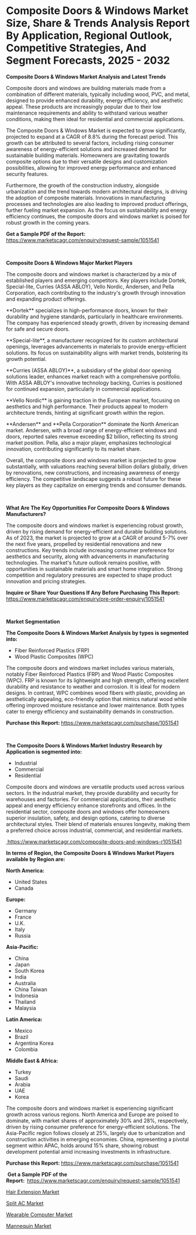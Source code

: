 <p><h1>Composite Doors & Windows Market Size, Share & Trends Analysis Report By Application, Regional Outlook, Competitive Strategies, And Segment Forecasts, 2025 - 2032</h1></p><p><strong>Composite Doors & Windows Market Analysis and Latest Trends</strong></p>
<p><p>Composite doors and windows are building materials made from a combination of different materials, typically including wood, PVC, and metal, designed to provide enhanced durability, energy efficiency, and aesthetic appeal. These products are increasingly popular due to their low maintenance requirements and ability to withstand various weather conditions, making them ideal for residential and commercial applications.</p><p>The Composite Doors & Windows Market is expected to grow significantly, projected to expand at a CAGR of 8.8% during the forecast period. This growth can be attributed to several factors, including rising consumer awareness of energy-efficient solutions and increased demand for sustainable building materials. Homeowners are gravitating towards composite options due to their versatile designs and customization possibilities, allowing for improved energy performance and enhanced security features.</p><p>Furthermore, the growth of the construction industry, alongside urbanization and the trend towards modern architectural designs, is driving the adoption of composite materials. Innovations in manufacturing processes and technologies are also leading to improved product offerings, further fueling market expansion. As the focus on sustainability and energy efficiency continues, the composite doors and windows market is poised for robust growth in the coming years.</p></p>
<p><strong>Get a Sample PDF of the Report:&nbsp;</strong> <a href="https://www.marketscagr.com/enquiry/request-sample/1051541?utm_campaign=1868&utm_medium=2&utm_source=Github&utm_content=ia&utm_term=04042025&utm_id=composite-doors-windows">https://www.marketscagr.com/enquiry/request-sample/1051541</a></p>
<p>&nbsp;</p>
<p><strong>Composite Doors & Windows Major Market Players</strong></p>
<p><p>The composite doors and windows market is characterized by a mix of established players and emerging competitors. Key players include Dortek, Special-lite, Curries (ASSA ABLOY), Vello Nordic, Andersen, and Pella Corporation, each contributing to the industry's growth through innovation and expanding product offerings.</p><p>**Dortek** specializes in high-performance doors, known for their durability and hygiene standards, particularly in healthcare environments. The company has experienced steady growth, driven by increasing demand for safe and secure doors. </p><p>**Special-lite**, a manufacturer recognized for its custom architectural openings, leverages advancements in materials to provide energy-efficient solutions. Its focus on sustainability aligns with market trends, bolstering its growth potential.</p><p>**Curries (ASSA ABLOY)**, a subsidiary of the global door opening solutions leader, enhances market reach with a comprehensive portfolio. With ASSA ABLOY's innovative technology backing, Curries is positioned for continued expansion, particularly in commercial applications.</p><p>**Vello Nordic** is gaining traction in the European market, focusing on aesthetics and high performance. Their products appeal to modern architecture trends, hinting at significant growth within the region.</p><p>**Andersen** and **Pella Corporation** dominate the North American market. Andersen, with a broad range of energy-efficient windows and doors, reported sales revenue exceeding $2 billion, reflecting its strong market position. Pella, also a major player, emphasizes technological innovation, contributing significantly to its market share.</p><p>Overall, the composite doors and windows market is projected to grow substantially, with valuations reaching several billion dollars globally, driven by renovations, new constructions, and increasing awareness of energy efficiency. The competitive landscape suggests a robust future for these key players as they capitalize on emerging trends and consumer demands.</p></p>
<p>&nbsp;</p>
<p><strong>What Are The Key Opportunities For Composite Doors & Windows Manufacturers?</strong></p>
<p><p>The composite doors and windows market is experiencing robust growth, driven by rising demand for energy-efficient and durable building solutions. As of 2023, the market is projected to grow at a CAGR of around 5-7% over the next five years, propelled by residential renovations and new constructions. Key trends include increasing consumer preference for aesthetics and security, along with advancements in manufacturing technologies. The market's future outlook remains positive, with opportunities in sustainable materials and smart home integration. Strong competition and regulatory pressures are expected to shape product innovation and pricing strategies.</p></p>
<p><strong>Inquire or Share Your Questions If Any Before Purchasing This Report:</strong> <a href="https://www.marketscagr.com/enquiry/pre-order-enquiry/1051541?utm_campaign=1868&utm_medium=2&utm_source=Github&utm_content=ia&utm_term=04042025&utm_id=composite-doors-windows">https://www.marketscagr.com/enquiry/pre-order-enquiry/1051541</a></p>
<p>&nbsp;</p>
<p><strong>Market Segmentation</strong></p>
<p><strong>The Composite Doors & Windows Market Analysis by types is segmented into:</strong></p>
<p><ul><li>Fiber Reinforced Plastics (FRP)</li><li>Wood Plastic Composites (WPC)</li></ul></p>
<p><p>The composite doors and windows market includes various materials, notably Fiber Reinforced Plastics (FRP) and Wood Plastic Composites (WPC). FRP is known for its lightweight and high strength, offering excellent durability and resistance to weather and corrosion. It is ideal for modern designs. In contrast, WPC combines wood fibers with plastic, providing an aesthetically appealing, eco-friendly option that mimics natural wood while offering improved moisture resistance and lower maintenance. Both types cater to energy efficiency and sustainability demands in construction.</p></p>
<p><strong>Purchase this Report:&nbsp;</strong><a href="https://www.marketscagr.com/purchase/1051541?utm_campaign=1868&utm_medium=2&utm_source=Github&utm_content=ia&utm_term=04042025&utm_id=composite-doors-windows">https://www.marketscagr.com/purchase/1051541</a></p>
<p>&nbsp;</p>
<p><strong>The Composite Doors & Windows Market Industry Research by Application is segmented into:</strong></p>
<p><ul><li>Industrial</li><li>Commercial</li><li>Residential</li></ul></p>
<p><p>Composite doors and windows are versatile products used across various sectors. In the industrial market, they provide durability and security for warehouses and factories. For commercial applications, their aesthetic appeal and energy efficiency enhance storefronts and offices. In the residential sector, composite doors and windows offer homeowners superior insulation, safety, and design options, catering to diverse architectural styles. Their blend of materials ensures longevity, making them a preferred choice across industrial, commercial, and residential markets.</p></p>
<p><a href="https://www.marketscagr.com/composite-doors-and-windows-r1051541?utm_campaign=1868&utm_medium=2&utm_source=Github&utm_content=ia&utm_term=04042025&utm_id=composite-doors-windows">&nbsp;https://www.marketscagr.com/composite-doors-and-windows-r1051541</a></p>
<p><strong>In terms of Region, the Composite Doors & Windows Market Players available by Region are:</strong></p>
<p>
    <p> <strong> North America: </strong>
        <ul>
            <li>United States</li>
            <li>Canada</li>
        </ul>
        </p> 
    <p> <strong> Europe: </strong>
        <ul>
            <li>Germany</li>
            <li>France</li>
            <li>U.K.</li>
            <li>Italy</li>
            <li>Russia</li>
        </ul>
        </p> 
    <p> <strong> Asia-Pacific: </strong>
        <ul>
            <li>China</li>
            <li>Japan</li>
            <li>South Korea</li>
            <li>India</li>
            <li>Australia</li>
            <li>China Taiwan</li>
            <li>Indonesia</li>
            <li>Thailand</li>
            <li>Malaysia</li>
        </ul>
        </p> 
    <p> <strong> Latin America: </strong>
        <ul>
            <li>Mexico</li>
            <li>Brazil</li>
            <li>Argentina Korea</li>
            <li>Colombia</li>
        </ul>
        </p> 
    <p> <strong> Middle East & Africa: </strong>
        <ul>
            <li>Turkey</li>
            <li>Saudi</li>
            <li>Arabia</li>
            <li>UAE</li>
            <li>Korea</li>
        </ul>
    </p>
    </p>
<p><p>The composite doors and windows market is experiencing significant growth across various regions. North America and Europe are poised to dominate, with market shares of approximately 30% and 28%, respectively, driven by rising consumer preference for energy-efficient solutions. The Asia-Pacific region follows closely at 25%, largely due to urbanization and construction activities in emerging economies. China, representing a pivotal segment within APAC, holds around 15% share, showing robust development potential amid increasing investments in infrastructure.</p></p>
<p><strong>Purchase this Report: </strong><a href="https://www.marketscagr.com/purchase/1051541?utm_campaign=1868&utm_medium=2&utm_source=Github&utm_content=ia&utm_term=04042025&utm_id=composite-doors-windows">https://www.marketscagr.com/purchase/1051541</a></p>
<p>&nbsp;<strong>Get a Sample PDF of the Report:&nbsp;&nbsp;</strong><a href="https://www.marketscagr.com/enquiry/request-sample/1051541?utm_campaign=1868&utm_medium=2&utm_source=Github&utm_content=ia&utm_term=04042025&utm_id=composite-doors-windows">https://www.marketscagr.com/enquiry/request-sample/1051541</a></p>
<p><strong></strong></p>
<p><p><a href="https://github.com/knazsdadeyvw/Market-Research-Report-List-1/blob/main/hair-extension-market.md?utm_campaign=1868&utm_medium=2&utm_source=Github&utm_content=ia&utm_term=04042025&utm_id=composite-doors-windows">Hair Extension Market</a></p><p><a href="https://github.com/aarenlazosw3/Market-Research-Report-List-1/blob/main/split-ac-market.md?utm_campaign=1868&utm_medium=2&utm_source=Github&utm_content=ia&utm_term=04042025&utm_id=composite-doors-windows">Split AC Market</a></p><p><a href="https://github.com/RickHolmes3/Market-Research-Report-List-7/blob/main/wearable-computer-market.md?utm_campaign=1868&utm_medium=2&utm_source=Github&utm_content=ia&utm_term=04042025&utm_id=composite-doors-windows">Wearable Computer Market</a></p><p><a href="https://github.com/goliareanoyh/Market-Research-Report-List-1/blob/main/mannequin-market.md?utm_campaign=1868&utm_medium=2&utm_source=Github&utm_content=ia&utm_term=04042025&utm_id=composite-doors-windows">Mannequin Market</a></p></p>